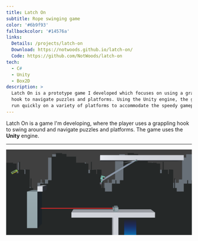 ```yaml
---
title: Latch On
subtitle: Rope swinging game
color: '#6b9f93'
fallbackcolor: '#14576a'
links:
  Details: /projects/latch-on
  Download: https://notwoods.github.io/latch-on/
  Code: https://github.com/NotWoods/latch-on
tech:
  - C#
  - Unity
  - Box2D
description: >
  Latch On is a prototype game I developed which focuses on using a grappling
  hook to navigate puzzles and platforms. Using the Unity engine, the game can
  run quickly on a variety of platforms to accommodate the speedy gameplay.
---
```

Latch On is a game I'm developing, where the player uses a grappling
hook to swing around and navigate puzzles and platforms.
The game uses the **Unity** engine.

___

![An energy chart](/images/latch-on/action.png)
